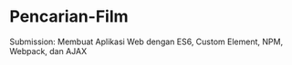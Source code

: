 # Pencarian-Film
 Submission: Membuat Aplikasi Web dengan ES6, Custom Element, NPM, Webpack, dan AJAX
